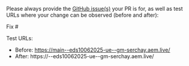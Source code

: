 Please always provide the [GitHub issue(s)](../issues) your PR is for, as well as test URLs where your change can be observed (before and after):

Fix #<gh-issue-id>

Test URLs:
- Before: https://main--eds10062025-ue--gm-serchay.aem.live/
- After: https://<branch>--eds10062025-ue--gm-serchay.aem.live/

